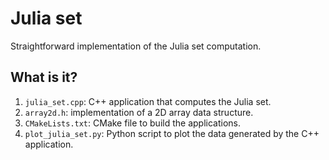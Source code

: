 # Julia set

Straightforward implementation of the Julia set computation.


## What is it?

1. `julia_set.cpp`: C++ application that computes the Julia set.
1. `array2d.h`: implementation of a 2D array data structure.
1. `CMakeLists.txt`: CMake file to build the applications.
1. `plot_julia_set.py`: Python script to plot the data generated
   by the C++ application.

